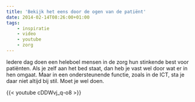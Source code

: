 ```yaml
---
title: 'Bekijk het eens door de ogen van de patiënt'
date: 2014-02-14T08:26:00+01:00
tags:
    - inspiratie
    - video
    - youtube
    - zorg
---
```


Iedere dag doen een heleboel mensen in de zorg hun stinkende best voor patiënten. Als je zelf aan het bed staat, dan heb je vast wel door wat er in hen omgaat. Maar in een ondersteunende functie, zoals in de ICT, sta je daar niet altijd bij stil. Moet je wel doen.

{{< youtube cDDWvj_q-o8 >}}
